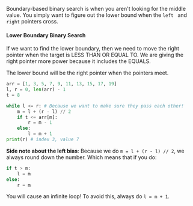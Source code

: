 Boundary-based binary search is when you aren't looking for the middle value. You simply want to figure out the lower bound when the `left ` and `right` pointers cross.

#### Lower Boundary Binary Search
If we want to find the lower boundary, then we need to move the right pointer when the target is LESS THAN OR EQUAL TO. We are giving the right pointer more power because it includes the EQUALS.

The lower bound will be the right pointer when the pointers meet.

```python
arr = [1, 3, 5, 7, 9, 11, 13, 15, 17, 19]
l, r = 0, len(arr) - 1
t = 8

while l <= r: # Because we want to make sure they pass each other!
    m = l + (r - l) // 2
    if t <= arr[m]:
        r = m - 1
    else:
        l = m + 1
print(r) # index 3, value 7
```

**Side note about the left bias**:
Because we do `m = l + (r - l) // 2`, we always round down the number. Which means that if you do:

```python
if t > m:
	l = m
else:
	r = m
```

You will cause an infinite loop! To avoid this, always do `l = m + 1`.
